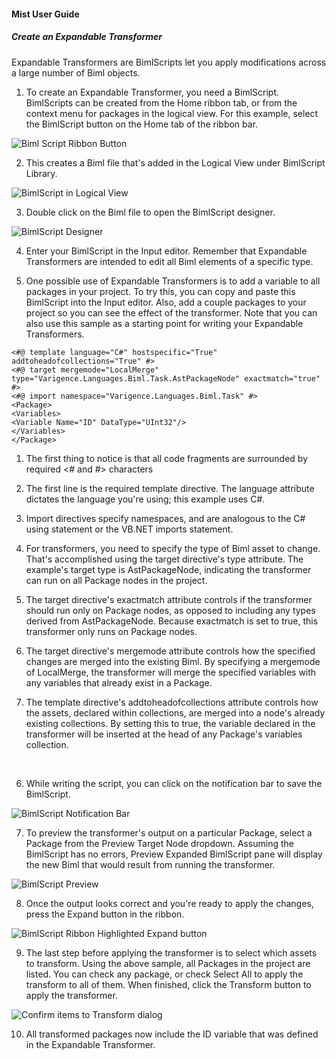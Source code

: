 #### Mist User Guide
##### Create an Expandable Transformer

Expandable Transformers are BimlScripts let you apply modifications across a large number of Biml objects.

1. To create an Expandable Transformer, you need a BimlScript. BimlScripts can be created from the Home ribbon tab, or from the context menu for packages in the logical view. For this example, select the BimlScript button on the Home tab of the ribbon bar.

![Biml Script Ribbon Button](https://varigencecom.blob.core.windows.net/images-mistdocumentation-importingtableswithbimlscript/1.png)

2. This creates a Biml file that's added in the Logical View under BimlScript Library.

![BimlScript in Logical View](https://varigencecom.blob.core.windows.net/images-mistdocumentation-importingtableswithbimlscript/2.png)

3. Double click on the Biml file to open the BimlScript designer.

![BimlScript Designer](https://varigencecom.blob.core.windows.net/images-mistdocumentation-importingtableswithbimlscript/3.png)

4. Enter your BimlScript in the Input editor. Remember that Expandable Transformers are intended to edit all Biml elements of a specific type.

5. One possible use of Expandable Transformers is to add a variable to all packages in your project. To try this, you can copy and paste this BimlScript into the Input editor. Also, add a couple packages to your project so you can see the effect of the transformer. Note that you can also use this sample as a starting point for writing your Expandable Transformers.

```
<#@ template language="C#" hostspecific="True" addtoheadofcollections="True" #>
<#@ target mergemode="LocalMerge" type="Varigence.Languages.Biml.Task.AstPackageNode" exactmatch="true" #>
<#@ import namespace="Varigence.Languages.Biml.Task" #>
<Package>
<Variables>
<Variable Name="ID" DataType="UInt32"/>
</Variables>
</Package>	
```

1. The first thing to notice is that all code fragments are surrounded by required &lt;# and #&gt; characters

2. The first line is the required template directive. The language attribute dictates the language you're using; this example uses C#.

3. Import directives specify namespaces, and are analogous to the C# using statement or the VB.NET imports statement.

4. For transformers, you need to specify the type of Biml asset to change. That's accomplished using the target directive's type attribute. The example's target type is AstPackageNode, indicating the transformer can run on all Package nodes in the project.

5. The target directive's exactmatch attribute controls if the transformer should run only on Package nodes, as opposed to including any types derived from AstPackageNode. Because exactmatch is set to true, this transformer only runs on Package nodes.

6. The target directive's mergemode attribute controls how the specified changes are merged into the existing Biml. By specifying a mergemode of LocalMerge, the transformer will merge the specified variables with any variables that already exist in a Package.

7. The template directive's addtoheadofcollections attribute controls how the assets, declared within collections, are merged into a node's already existing  collections. By setting this to true, the variable declared in the transformer will be inserted at the head of any Package's variables collection.

<br/>

6. While writing the script, you can click on the notification bar to save the BimlScript.

![BimlScript Notification Bar](https://varigencecom.blob.core.windows.net/images-mistdocumentation/220_Step06.png)

7. To preview the transformer's output on a particular Package, select a Package from the Preview Target Node dropdown. Assuming the BimlScript has no errors, Preview Expanded BimlScript pane will display the new Biml that would result from running the transformer.

![BimlScript Preview](https://varigencecom.blob.core.windows.net/images-mistdocumentation/220_Step07.png)

8. Once the output looks correct and you're ready to apply the changes, press the Expand button in the ribbon.

![BimlScript Ribbon Highlighted Expand button](https://varigencecom.blob.core.windows.net/images-mistdocumentation/220_Step08.png)

9. The last step before applying the transformer is to select which assets to transform. Using the above sample, all Packages in the project are listed. You can check any package, or check Select All to apply the transform to all of them. When finished, click the Transform button to apply the transformer.

![Confirm items to Transform dialog](https://varigencecom.blob.core.windows.net/images-mistdocumentation/220_Step09.png)

10. All transformed packages now include the ID variable that was defined in the Expandable Transformer.